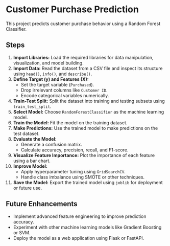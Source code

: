 <h1>Customer Purchase Prediction</h1>

<p>This project predicts customer purchase behavior using a Random Forest Classifier.</p>

<h2>Steps</h2>
<ol>
  <li><strong>Import Libraries:</strong> Load the required libraries for data manipulation, visualization, and model building.</li>
  <li><strong>Import Data:</strong> Read the dataset from a CSV file and inspect its structure using <code>head()</code>, <code>info()</code>, and <code>describe()</code>.</li>
  <li><strong>Define Target (y) and Features (X):</strong>
    <ul>
      <li>Set the target variable (<code>Purchased</code>).</li>
      <li>Drop irrelevant columns like <code>Customer ID</code>.</li>
      <li>Encode categorical variables numerically.</li>
    </ul>
  </li>
  <li><strong>Train-Test Split:</strong> Split the dataset into training and testing subsets using <code>train_test_split</code>.</li>
  <li><strong>Select Model:</strong> Choose <code>RandomForestClassifier</code> as the machine learning model.</li>
  <li><strong>Train the Model:</strong> Fit the model on the training dataset.</li>
  <li><strong>Make Predictions:</strong> Use the trained model to make predictions on the test dataset.</li>
  <li><strong>Evaluate the Model:</strong>
    <ul>
      <li>Generate a confusion matrix.</li>
      <li>Calculate accuracy, precision, recall, and F1-score.</li>
    </ul>
  </li>
  <li><strong>Visualize Feature Importance:</strong> Plot the importance of each feature using a bar chart.</li>
  <li><strong>Improve Model:</strong>
    <ul>
      <li>Apply hyperparameter tuning using <code>GridSearchCV</code>.</li>
      <li>Handle class imbalance using SMOTE or other techniques.</li>
    </ul>
  </li>
  <li><strong>Save the Model:</strong> Export the trained model using <code>joblib</code> for deployment or future use.</li>
</ol>

<h2>Future Enhancements</h2>
<ul>
  <li>Implement advanced feature engineering to improve prediction accuracy.</li>
  <li>Experiment with other machine learning models like Gradient Boosting or SVM.</li>
  <li>Deploy the model as a web application using Flask or FastAPI.</li>
</ul>

